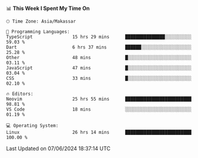 <!--START_SECTION:waka-->
📊 **This Week I Spent My Time On** 

```text
🕑︎ Time Zone: Asia/Makassar

💬 Programming Languages: 
TypeScript               15 hrs 29 mins      ███████████████░░░░░░░░░░   59.03 % 
Dart                     6 hrs 37 mins       ██████░░░░░░░░░░░░░░░░░░░   25.28 % 
Other                    48 mins             █░░░░░░░░░░░░░░░░░░░░░░░░   03.11 % 
JavaScript               47 mins             █░░░░░░░░░░░░░░░░░░░░░░░░   03.04 % 
CSS                      33 mins             █░░░░░░░░░░░░░░░░░░░░░░░░   02.10 % 

🔥 Editors: 
Neovim                   25 hrs 55 mins      █████████████████████████   98.81 % 
VS Code                  18 mins             ░░░░░░░░░░░░░░░░░░░░░░░░░   01.19 % 

💻 Operating System: 
Linux                    26 hrs 14 mins      █████████████████████████   100.00 % 
```


 Last Updated on 07/06/2024 18:37:14 UTC
<!--END_SECTION:waka-->
